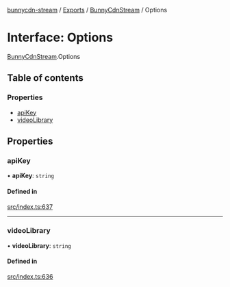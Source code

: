 [bunnycdn-stream](../README.md) / [Exports](../modules.md) / [BunnyCdnStream](../modules/BunnyCdnStream.md) / Options

# Interface: Options

[BunnyCdnStream](../modules/BunnyCdnStream.md).Options

## Table of contents

### Properties

- [apiKey](BunnyCdnStream.Options.md#apikey)
- [videoLibrary](BunnyCdnStream.Options.md#videolibrary)

## Properties

### apiKey

• **apiKey**: `string`

#### Defined in

[src/index.ts:637](https://github.com/dan-online/bunnycdn-stream/blob/72d3ec1/src/index.ts#L637)

___

### videoLibrary

• **videoLibrary**: `string`

#### Defined in

[src/index.ts:636](https://github.com/dan-online/bunnycdn-stream/blob/72d3ec1/src/index.ts#L636)
